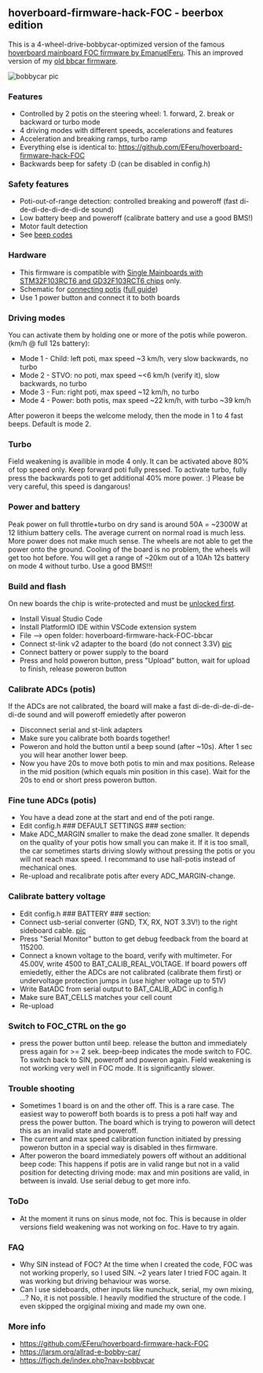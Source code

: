 ## hoverboard-firmware-hack-FOC - beerbox edition
This is a 4-wheel-drive-bobbycar-optimized version of the famous [hoverboard mainboard FOC firmware by EmanuelFeru](https://github.com/EFeru/hoverboard-firmware-hack-FOC). This an improved version of my [old bbcar firmware](https://github.com/larsmm/hoverboard-firmware-hack-bbcar).

![bobbycar pic](https://raw.githubusercontent.com/larsmm/hoverboard-firmware-hack-bbcar/master/pic1.jpg)

### Features
* Controlled by 2 potis on the steering wheel: 1. forward, 2. break or backward or turbo mode
* 4 driving modes with different speeds, accelerations and features
* Acceleration and breaking ramps, turbo ramp
* Everything else is identical to: https://github.com/EFeru/hoverboard-firmware-hack-FOC
* Backwards beep for safety :D (can be disabled in config.h)

### Safety features
* Poti-out-of-range detection: controlled breaking and poweroff (fast di-de-di-de-di-de-di-de sound)
* Low battery beep and poweroff (calibrate battery and use a good BMS!)
* Motor fault detection
* See [beep codes](https://github.com/EFeru/hoverboard-firmware-hack-FOC/wiki/Diagnostics)

### Hardware
* This firmware is compatible with [Single Mainboards with STM32F103RCT6 and GD32F103RCT6 chips](https://github.com/EFeru/hoverboard-firmware-hack-FOC/wiki/Firmware-Compatibility) only.
* Schematic for [connecting potis](https://larsm.org/wp-content/uploads/2019/08/connecting-potis-v2.png) ([full guide](https://larsm.org/allrad-e-bobby-car/))
* Use 1 power button and connect it to both boards

### Driving modes
You can activate them by holding one or more of the potis while poweron. (km/h @ full 12s battery):
* Mode 1 - Child: left poti, max speed ~3 km/h, very slow backwards, no turbo
* Mode 2 - STVO: no poti, max speed ~<6 km/h (verify it), slow backwards, no turbo
* Mode 3 - Fun: right poti, max speed ~12 km/h, no turbo
* Mode 4 - Power: both potis, max speed ~22 km/h, with turbo ~39 km/h

After poweron it beeps the welcome melody, then the mode in 1 to 4 fast beeps. Default is mode 2.

### Turbo
Field weakening is availible in mode 4 only. It can be activated above 80% of top speed only. Keep forward poti fully pressed. To activate turbo, fully press the backwards poti to get additional 40% more power. :) Please be very careful, this speed is dangarous!

### Power and battery
Peak power on full throttle+turbo on dry sand is around 50A = ~2300W at 12 lithium battery cells. The average current on normal road is much less. More power does not make much sense. The wheels are not able to get the power onto the ground. Cooling of the board is no problem, the wheels will get too hot before. You will get a range of ~20km out of a 10Ah 12s battery on mode 4 without turbo. Use a good BMS!!!

### Build and flash
On new boards the chip is write-protected and must be [unlocked first](https://github.com/EFeru/hoverboard-firmware-hack-FOC/wiki/How-to-Unlock-MCU-flash).
* Install Visual Studio Code
* Install PlatformIO IDE within VSCode extension system
* File --> open folder: hoverboard-firmware-hack-FOC-bbcar
* Connect st-link v2 adapter to the board (do not connect 3.3V) [pic](https://github.com/EFeru/hoverboard-firmware-hack-FOC#hardware)
* Connect battery or power supply to the board
* Press and hold poweron button, press "Upload" button, wait for upload to finish, release poweron button

### Calibrate ADCs (potis)
If the ADCs are not calibrated, the board will make a fast di-de-di-de-di-de-di-de sound and will poweroff emiedetly after poweron
* Disconnect serial and st-link adapters
* Make sure you calibrate both boards together!
* Poweron and hold the button until a beep sound (after ~10s). After 1 sec you will hear another lower beep.
* Now you have 20s to move both potis to min and max positions. Release in the mid position (which equals min position in this case). Wait for the 20s to end or short press poweron button.

### Fine tune ADCs (potis)
* You have a dead zone at the start and end of the poti range.
* Edit config.h ### DEFAULT SETTINGS ### section:
* Make ADC_MARGIN smaller to make the dead zone smaller. It depends on the quality of your potis how small you can make it. If it is too small, the car sometimes starts driving slowly without pressing the potis or you will not reach max speed. I recommand to use hall-potis instead of mechanical ones.
* Re-upload and recalibrate potis after every ADC_MARGIN-change.

### Calibrate battery voltage
* Edit config.h ### BATTERY ### section:
* Connect usb-serial converter (GND, TX, RX, NOT 3.3V!) to the right sideboard cable. [pic](https://github.com/EFeru/hoverboard-firmware-hack-FOC#hardware)
* Press "Serial Monitor" button to get debug feedback from the board at 115200.
* Connect a known voltage to the board, verify with multimeter. For 45.00V, write 4500 to BAT_CALIB_REAL_VOLTAGE. If board powers off emiedetly, either the ADCs are not calibrated (calibrate them first) or undervoltage protection jumps in (use higher voltage up to 51V)
* Write BatADC from serial output to BAT_CALIB_ADC in config.h
* Make sure BAT_CELLS matches your cell count
* Re-upload

### Switch to FOC_CTRL on the go
* press the power button until beep. release the button and immediately press again for >= 2 sek. beep-beep indicates the mode switch to FOC. To switch back to SIN, poweroff and poweron again. Field weakening is not working very well in FOC mode. It is significantly slower.

### Trouble shooting
* Sometimes 1 board is on and the other off. This is a rare case. The easiest way to poweroff both boards is to press a poti half way and press the power button. The board which is trying to poweron will detect this as an invalid state and poweroff.
* The current and max speed calibration function initiated by pressing poweron button in a special way is disabled in thes firmware.
* After poweron the board immediately powers off without an additional beep code: This happens if potis are in valid range but not in a valid position for detecting driving mode: max and min positions are valid, in between is invald. Use serial debug to get more info.

### ToDo
* At the moment it runs on sinus mode, not foc. This is because in older versions field weakening was not working on foc. Have to try again.

### FAQ
* Why SIN instead of FOC? At the time when I created the code, FOC was not working properly, so I used SIN. ~2 years later I tried FOC again. It was working but driving behaviour was worse.
* Can I use sideboards, other inputs like nunchuck, serial, my own mixing, ...? No, it is not possible. I heavily modified the structure of the code. I even skipped the orgiginal mixing and made my own one.

### More info
* https://github.com/EFeru/hoverboard-firmware-hack-FOC
* https://larsm.org/allrad-e-bobby-car/
* https://figch.de/index.php?nav=bobbycar

